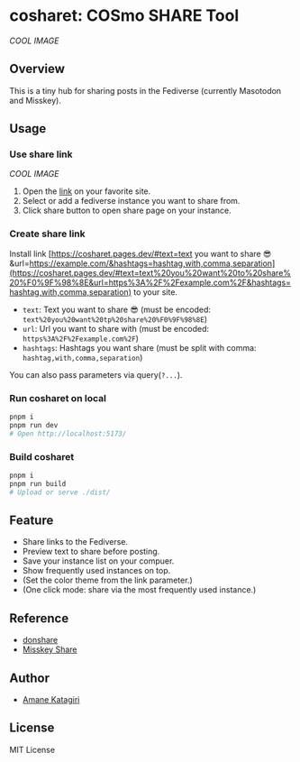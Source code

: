 # cosharet: COSmo SHARE Tool

*COOL IMAGE*

## Overview

This is a tiny hub for sharing posts in the Fediverse (currently Masotodon and Misskey).

## Usage

### Use share link

*COOL IMAGE*

1. Open the [link](https://cosharet.pages.dev/#text=Share%20from%20cosharet%20%F0%9F%98%8E&url=https://github.com/amane-katagiri/cosharet&hashtags=cosharet,test) on your favorite site.
1. Select or add a fediverse instance you want to share from.
1. Click share button to open share page on your instance.

### Create share link

Install link [https://cosharet.pages.dev/#text=text you want to share 😎&url=https://example.com/&hashtags=hashtag,with,comma,separation](https://cosharet.pages.dev/#text=text%20you%20want%20to%20share%20%F0%9F%98%8E&url=https%3A%2F%2Fexample.com%2F&hashtags=hashtag,with,comma,separation) to your site.

- `text`: Text you want to share 😎 (must be encoded: `text%20you%20want%20tp%20share%20%F0%9F%98%8E`)
- `url`: Url you want to share with (must be encoded: `https%3A%2F%2Fexample.com%2F`)
- `hashtags`: Hashtags you want share (must be split with comma: `hashtag,with,comma,separation`)

You can also pass parameters via query(`?...`).

### Run cosharet on local

```sh
pnpm i
pnpm run dev
# Open http://localhost:5173/
```

### Build cosharet

```sh
pnpm i
pnpm run build
# Upload or serve ./dist/
```

## Feature

- Share links to the Fediverse.
- Preview text to share before posting.
- Save your instance list on your compuer.
- Show frequently used instances on top.
- (Set the color theme from the link parameter.)
- (One click mode: share via the most frequently used instance.)

## Reference

- [donshare](https://donshare.net/)
- [Misskey Share](https://misskeyshare.link/)

## Author

- [Amane Katagiri](https://fedibird.com/@amane)

## License

MIT License
